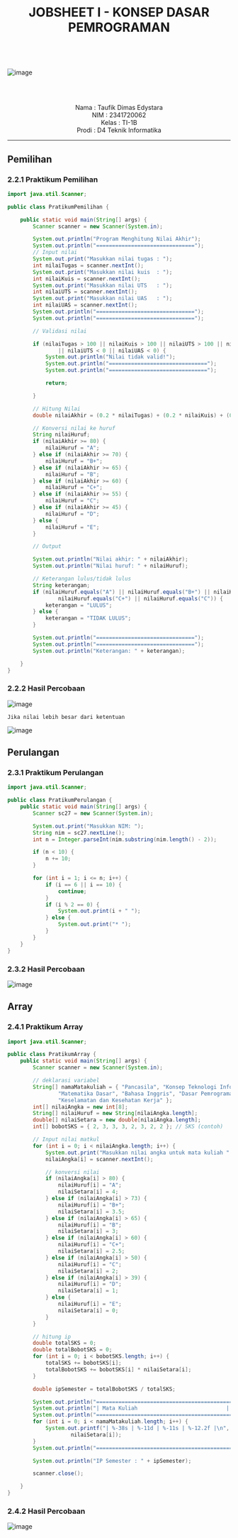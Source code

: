 # <p align="center">JOBSHEET I - KONSEP DASAR PEMROGRAMAN</p>

<br><br>

<p align="center">
 
![image](https://github.com/taufikdimas/Algoritma-dan-Struktur-Data/assets/143729231/82948574-8b73-4e17-be0a-4fd3d9c857bf)



</p>

<br><br>

<p align="center">
    Nama : Taufik Dimas Edystara <br>
    NIM : 2341720062 <br>
    Kelas : TI-1B <br>
    Prodi : D4 Teknik Informatika
</p>

***

## Pemilihan
### **2.2.1 Praktikum Pemilihan**
```java
import java.util.Scanner;

public class PratikumPemilihan {

    public static void main(String[] args) {
        Scanner scanner = new Scanner(System.in);

        System.out.println("Program Menghitung Nilai Akhir");
        System.out.println("===============================");
        // Input nilai
        System.out.print("Masukkan nilai tugas : ");
        int nilaiTugas = scanner.nextInt();
        System.out.print("Masukkan nilai kuis  : ");
        int nilaiKuis = scanner.nextInt();
        System.out.print("Masukkan nilai UTS   : ");
        int nilaiUTS = scanner.nextInt();
        System.out.print("Masukkan nilai UAS   : ");
        int nilaiUAS = scanner.nextInt();
        System.out.println("===============================");
        System.out.println("===============================");

        // Validasi nilai

        if (nilaiTugas > 100 || nilaiKuis > 100 || nilaiUTS > 100 || nilaiUAS > 100 || nilaiTugas < 0 || nilaiKuis < 0
                || nilaiUTS < 0 || nilaiUAS < 0) {
            System.out.println("Nilai tidak valid!");
            System.out.println("===============================");
            System.out.println("===============================");

            return;

        }

        // Hitung Nilai
        double nilaiAkhir = (0.2 * nilaiTugas) + (0.2 * nilaiKuis) + (0.3 * nilaiUTS) + (0.4 * nilaiUAS);

        // Konversi nilai ke huruf
        String nilaiHuruf;
        if (nilaiAkhir >= 80) {
            nilaiHuruf = "A";
        } else if (nilaiAkhir >= 70) {
            nilaiHuruf = "B+";
        } else if (nilaiAkhir >= 65) {
            nilaiHuruf = "B";
        } else if (nilaiAkhir >= 60) {
            nilaiHuruf = "C+";
        } else if (nilaiAkhir >= 55) {
            nilaiHuruf = "C";
        } else if (nilaiAkhir >= 45) {
            nilaiHuruf = "D";
        } else {
            nilaiHuruf = "E";
        }

        // Output

        System.out.println("Nilai akhir: " + nilaiAkhir);
        System.out.println("Nilai huruf: " + nilaiHuruf);

        // Keterangan lulus/tidak lulus
        String keterangan;
        if (nilaiHuruf.equals("A") || nilaiHuruf.equals("B+") || nilaiHuruf.equals("B") ||
                nilaiHuruf.equals("C+") || nilaiHuruf.equals("C")) {
            keterangan = "LULUS";
        } else {
            keterangan = "TIDAK LULUS";
        }

        System.out.println("===============================");
        System.out.println("===============================");
        System.out.println("Keterangan: " + keterangan);

    }
}

```
### **2.2.2 Hasil Percobaan**
![image](https://github.com/taufikdimas/Algoritma-dan-Struktur-Data/assets/143729231/3eee0177-d799-4c88-84e2-61936038fca5)

``Jika nilai lebih besar dari ketentuan``<br>

![image](https://github.com/taufikdimas/Algoritma-dan-Struktur-Data/assets/143729231/1206bfe6-ba65-4b76-9dc3-02f5ab57d321)


## Perulangan
### **2.3.1 Praktikum Perulangan**
```java
import java.util.Scanner;

public class PratikumPerulangan {
    public static void main(String[] args) {
        Scanner sc27 = new Scanner(System.in);

        System.out.print("Masukkan NIM: ");
        String nim = sc27.nextLine();
        int n = Integer.parseInt(nim.substring(nim.length() - 2));

        if (n < 10) {
            n += 10;
        }

        for (int i = 1; i <= n; i++) {
            if (i == 6 || i == 10) {
                continue;
            }
            if (i % 2 == 0) {
                System.out.print(i + " ");
            } else {
                System.out.print("* ");
            }
        }
    }
}
```
### **2.3.2 Hasil Percobaan**

![image](https://github.com/taufikdimas/Algoritma-dan-Struktur-Data/assets/143729231/4e805ca3-8ea3-478e-9670-0f5becca10d0)

## Array
### **2.4.1 Praktikum Array**
```java
import java.util.Scanner;

public class PratikumArray {
    public static void main(String[] args) {
        Scanner scanner = new Scanner(System.in);

        // deklarasi variabel
        String[] namaMatakuliah = { "Pancasila", "Konsep Teknologi Informasi", "Critical Thinking and Problem Solving",
                "Matematika Dasar", "Bahasa Inggris", "Dasar Pemrograman", "Praktikum Dasar Pemrograman",
                "Keselamatan dan Kesehatan Kerja" };
        int[] nilaiAngka = new int[8];
        String[] nilaiHuruf = new String[nilaiAngka.length];
        double[] nilaiSetara = new double[nilaiAngka.length];
        int[] bobotSKS = { 2, 3, 3, 3, 2, 3, 2, 2 }; // SKS (contoh)

        // Input nilai matkul
        for (int i = 0; i < nilaiAngka.length; i++) {
            System.out.print("Masukkan nilai angka untuk mata kuliah " + namaMatakuliah[i] + ": ");
            nilaiAngka[i] = scanner.nextInt();

            // konversi nilai
            if (nilaiAngka[i] > 80) {
                nilaiHuruf[i] = "A";
                nilaiSetara[i] = 4;
            } else if (nilaiAngka[i] > 73) {
                nilaiHuruf[i] = "B+";
                nilaiSetara[i] = 3.5;
            } else if (nilaiAngka[i] > 65) {
                nilaiHuruf[i] = "B";
                nilaiSetara[i] = 3;
            } else if (nilaiAngka[i] > 60) {
                nilaiHuruf[i] = "C+";
                nilaiSetara[i] = 2.5;
            } else if (nilaiAngka[i] > 50) {
                nilaiHuruf[i] = "C";
                nilaiSetara[i] = 2;
            } else if (nilaiAngka[i] > 39) {
                nilaiHuruf[i] = "D";
                nilaiSetara[i] = 1;
            } else {
                nilaiHuruf[i] = "E";
                nilaiSetara[i] = 0;
            }
        }

        // hitung ip
        double totalSKS = 0;
        double totalBobotSKS = 0;
        for (int i = 0; i < bobotSKS.length; i++) {
            totalSKS += bobotSKS[i];
            totalBobotSKS += bobotSKS[i] * nilaiSetara[i];
        }

        double ipSemester = totalBobotSKS / totalSKS;

        System.out.println("=====================================================================================");
        System.out.println("| Mata Kuliah                            | Nilai Angka | Nilai Huruf | Nilai Setara |");
        System.out.println("=====================================================================================");
        for (int i = 0; i < namaMatakuliah.length; i++) {
            System.out.printf("| %-38s | %-11d | %-11s | %-12.2f |\n", namaMatakuliah[i], nilaiAngka[i], nilaiHuruf[i],
                    nilaiSetara[i]);
        }
        System.out.println("=====================================================================================");

        System.out.println("IP Semester : " + ipSemester);

        scanner.close();

    }
}

```

### **2.4.2 Hasil Percobaan**
![image](https://github.com/taufikdimas/Algoritma-dan-Struktur-Data/assets/143729231/ad6900b5-56fa-4758-bcc8-38cb5a999f9e)
